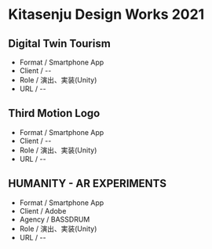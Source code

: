 
# Kitasenju Design Works 2021


## Digital Twin Tourism

* Format / Smartphone App
* Client / --
* Role / 演出、実装(Unity)
* URL / --

## Third Motion Logo

* Format / Smartphone App
* Client / --
* Role / 演出、実装(Unity)
* URL / --

## HUMANITY - AR EXPERIMENTS

* Format / Smartphone App
* Client / Adobe
* Agency / BASSDRUM
* Role / 演出、実装(Unity)
* URL / --
